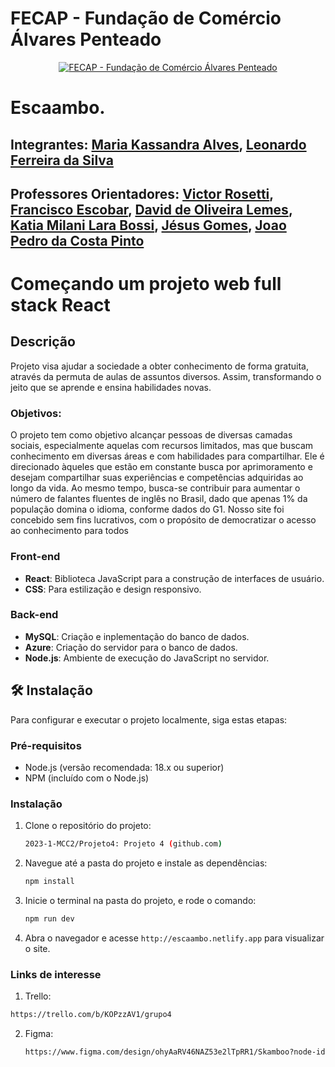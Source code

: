 # FECAP - Fundação de Comércio Álvares Penteado

<p align="center">
<a href= "https://www.fecap.br/"><img src="https://encrypted-tbn0.gstatic.com/images?q=tbn:ANd9GcRhZPrRa89Kma0ZZogxm0pi-tCn_TLKeHGVxywp-LXAFGR3B1DPouAJYHgKZGV0XTEf4AE&usqp=CAU" alt="FECAP - Fundação de Comércio Álvares Penteado" border="0"></a>
</p>

# Escaambo.

## Integrantes: <a href="https://www.linkedin.com/in/maria-kassandra-alves-a6b406284/">Maria Kassandra Alves</a>, <a href="https://www.linkedin.com/in/leonaardoferreira/">Leonardo Ferreira da Silva</a>
## Professores Orientadores: <a href="https://www.linkedin.com/in/victorbarq/">Victor Rosetti</a>, <a href="https://www.linkedin.com/in/francisco-escobar/">Francisco Escobar</a>, <a href="https://www.linkedin.com/in/dolemes/">David de Oliveira Lemes</a>, <a href="https://www.linkedin.com/in/katia-bossi/">Katia Milani Lara Bossi</a>, <a href="https://www.linkedin.com/in/jésus-gomes-83b769108/">Jésus Gomes</a>,  <a href="#">Joao Pedro da Costa Pinto</a>
# Começando um projeto web full stack React

## Descrição

Projeto visa ajudar a sociedade a obter conhecimento de forma gratuita, através da permuta de aulas de assuntos diversos. Assim, transformando o jeito que se aprende e ensina habilidades novas. 

### Objetivos:

O projeto tem como objetivo alcançar pessoas de diversas camadas sociais, especialmente aquelas com recursos limitados, mas que buscam conhecimento em diversas áreas e com habilidades para compartilhar. Ele é direcionado àqueles que estão em constante busca por aprimoramento e desejam compartilhar suas experiências e competências adquiridas ao longo da vida. Ao mesmo tempo, busca-se contribuir para aumentar o número de falantes fluentes de inglês no Brasil, dado que apenas 1% da população domina o idioma, conforme dados do G1. Nosso site foi concebido sem fins lucrativos, com o propósito de democratizar o acesso ao conhecimento para todos 

### Front-end

- **React**: Biblioteca JavaScript para a construção de interfaces de usuário.
- **CSS**: Para estilização e design responsivo.

### Back-end

- **MySQL**: Criação e inplementação do banco de dados.
- **Azure**: Criação do servidor para o banco de dados.
- **Node.js**: Ambiente de execução do JavaScript no servidor.

## 🛠 Instalação

Para configurar e executar o projeto localmente, siga estas etapas:

### Pré-requisitos

- Node.js (versão recomendada: 18.x ou superior)
- NPM (incluído com o Node.js)

### Instalação

1. Clone o repositório do projeto:
   ```sh
   2023-1-MCC2/Projeto4: Projeto 4 (github.com)
   ```
2. Navegue até a pasta do projeto e instale as dependências:
   ```sh
   npm install
   ```
3. Inicie o terminal na pasta do projeto, e rode o comando:
   ```sh
   npm run dev
   ```
4. Abra o navegador e acesse `http://escaambo.netlify.app` para visualizar o site.

### Links de interesse

1. Trello:
```sh
https://trello.com/b/KOPzzAV1/grupo4
```

2. Figma:
   ```sh
   https://www.figma.com/design/ohyAaRV46NAZ53e2lTpRR1/Skamboo?node-id=6-5&t=qsyZbYU22WIYnoFc-0
   ```
